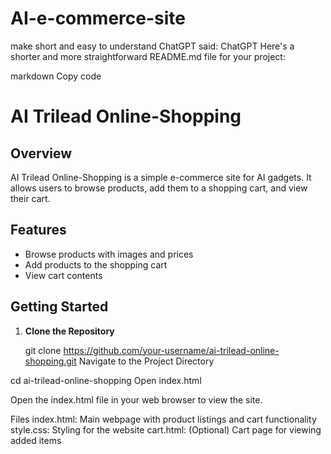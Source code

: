 # AI-e-commerce-site
make short and easy to understand 
ChatGPT said:
ChatGPT
Here's a shorter and more straightforward README.md file for your project:

markdown
Copy code
# AI Trilead Online-Shopping

## Overview

AI Trilead Online-Shopping is a simple e-commerce site for AI gadgets. It allows users to browse products, add them to a shopping cart, and view their cart.

## Features

- Browse products with images and prices
- Add products to the shopping cart
- View cart contents

## Getting Started

1. **Clone the Repository**


   git clone https://github.com/your-username/ai-trilead-online-shopping.git
Navigate to the Project Directory


cd ai-trilead-online-shopping
Open index.html

Open the index.html file in your web browser to view the site.

Files
index.html: Main webpage with product listings and cart functionality
style.css: Styling for the website
cart.html: (Optional) Cart page for viewing added items
